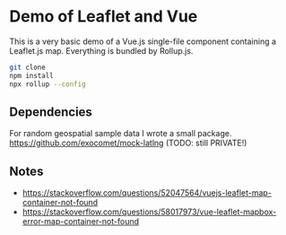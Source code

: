 # Demo of Leaflet and Vue

This is a very basic demo of a Vue.js single-file component containing a
Leaflet.js map. Everything is bundled by Rollup.js.

```bash
git clone
npm install
npx rollup --config
```

## Dependencies

For random geospatial sample data I wrote a small package.
https://github.com/exocomet/mock-latlng (TODO: still PRIVATE!)

## Notes

- https://stackoverflow.com/questions/52047564/vuejs-leaflet-map-container-not-found
- https://stackoverflow.com/questions/58017973/vue-leaflet-mapbox-error-map-container-not-found
